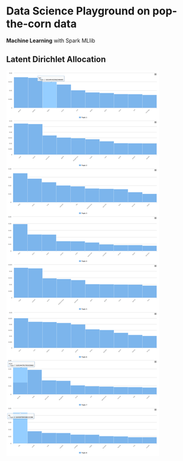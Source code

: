 # Data Science Playground on pop-the-corn data

**Machine Learning** with Spark MLlib

## Latent Dirichlet Allocation

![Resultats LDA](https://github.com/anthonysyk/pop-the-corn-data/blob/master/src/main/resources/LatentDirichletAllocation_pop-the-corn.png)
 